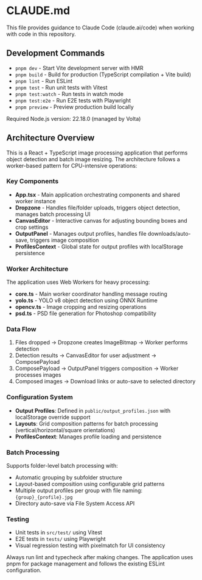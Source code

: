 # CLAUDE.md

This file provides guidance to Claude Code (claude.ai/code) when working with code in this repository.

## Development Commands

- `pnpm dev` - Start Vite development server with HMR
- `pnpm build` - Build for production (TypeScript compilation + Vite build)
- `pnpm lint` - Run ESLint
- `pnpm test` - Run unit tests with Vitest
- `pnpm test:watch` - Run tests in watch mode
- `pnpm test:e2e` - Run E2E tests with Playwright
- `pnpm preview` - Preview production build locally

Required Node.js version: 22.18.0 (managed by Volta)

## Architecture Overview

This is a React + TypeScript image processing application that performs object detection and batch image resizing. The architecture follows a worker-based pattern for CPU-intensive operations:

### Key Components

- **App.tsx** - Main application orchestrating components and shared worker instance
- **Dropzone** - Handles file/folder uploads, triggers object detection, manages batch processing UI
- **CanvasEditor** - Interactive canvas for adjusting bounding boxes and crop settings
- **OutputPanel** - Manages output profiles, handles file downloads/auto-save, triggers image composition
- **ProfilesContext** - Global state for output profiles with localStorage persistence

### Worker Architecture

The application uses Web Workers for heavy processing:

- **core.ts** - Main worker coordinator handling message routing
- **yolo.ts** - YOLO v8 object detection using ONNX Runtime
- **opencv.ts** - Image cropping and resizing operations
- **psd.ts** - PSD file generation for Photoshop compatibility

### Data Flow

1. Files dropped → Dropzone creates ImageBitmap → Worker performs detection
2. Detection results → CanvasEditor for user adjustment → ComposePayload
3. ComposePayload → OutputPanel triggers composition → Worker processes images
4. Composed images → Download links or auto-save to selected directory

### Configuration System

- **Output Profiles**: Defined in `public/output_profiles.json` with localStorage override support
- **Layouts**: Grid composition patterns for batch processing (vertical/horizontal/square orientations)
- **ProfilesContext**: Manages profile loading and persistence

### Batch Processing

Supports folder-level batch processing with:
- Automatic grouping by subfolder structure
- Layout-based composition using configurable grid patterns
- Multiple output profiles per group with file naming: `{group}_{profile}.jpg`
- Directory auto-save via File System Access API

### Testing

- Unit tests in `src/test/` using Vitest
- E2E tests in `tests/` using Playwright
- Visual regression testing with pixelmatch for UI consistency

Always run lint and typecheck after making changes. The application uses pnpm for package management and follows the existing ESLint configuration.